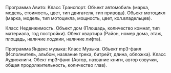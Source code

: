 Программа Авито:
Класс Транспорт.
Объект автомобиль (марка, модель, стоимость, цвет, тип двигателя, тип привода).
Обьект мотоцикл (марка, модель, тип мотоцикла, мощность, цвет, кол.владельцев).

Класс Недвижимость.
Объект дом (Площадь, количество комнат, тип материала, год постройки).
Обект квартира (Район, номер дома, этаж, площадь, наличие лоджии, наличие лифта).

Программа Яндекс музыка:
Класс Музыка.
Обьект mp3-фаил (Исполнитель, альбом, название трека, битрейт, длина, обложка).
Класс Аудиокниги.
Обект mp3-фаил (Автор, название книги, автор озвучки, общая продолжительность, количество глав).